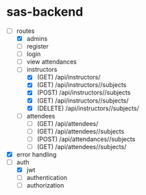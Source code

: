 # sas-backend

- [ ] routes
  - [x] admins
  - [ ] register
  - [ ] login
  - [ ] view attendances
  - [ ] instructors
    - [x] (GET) /api/instructors/<id>
    - [x] (GET) /api/instructors/<id>/subjects
    - [x] (POST) /api/instructors/<id>/subjects
    - [x] (GET) /api/instructors/<id>/subjects/<id>
    - [x] (DELETE) /api/instructors/<id>/subjects/<id>
  - [ ] attendees
    - [ ] (GET) /api/attendees/<id>
    - [ ] (GET) /api/attendees/<id>/subjects
    - [ ] (POST) /api/attendances/<id>/subjects
    - [ ] (GET) /api/attendees/<id>/subjects/<id>
- [x] error handling
- [ ] auth
  - [x] jwt
  - [ ] authentication
  - [ ] authorization
